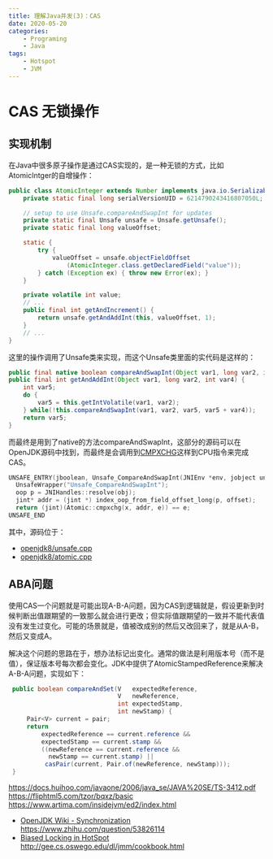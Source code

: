 ```yaml
---
title: 理解Java并发(3)：CAS
date: 2020-05-20
categories:  
    - Programing
    - Java
tags:
    - Hotspot
    - JVM
---
```





# CAS 无锁操作

## 实现机制

在Java中很多原子操作是通过CAS实现的，是一种无锁的方式，比如AtomicIntger的自增操作：

```java
public class AtomicInteger extends Number implements java.io.Serializable {
    private static final long serialVersionUID = 6214790243416807050L;

    // setup to use Unsafe.compareAndSwapInt for updates
    private static final Unsafe unsafe = Unsafe.getUnsafe();
    private static final long valueOffset;

    static {
        try {
            valueOffset = unsafe.objectFieldOffset
                (AtomicInteger.class.getDeclaredField("value"));
        } catch (Exception ex) { throw new Error(ex); }
    }

    private volatile int value;
    // ...
    public final int getAndIncrement() {
        return unsafe.getAndAddInt(this, valueOffset, 1);
    }
    // ...
}

```
这里的操作调用了Unsafe类来实现，而这个Unsafe类里面的实代码是这样的：

```java
public final native boolean compareAndSwapInt(Object var1, long var2, int var4, int var5);
public final int getAndAddInt(Object var1, long var2, int var4) {
    int var5;
    do {
        var5 = this.getIntVolatile(var1, var2);
    } while(!this.compareAndSwapInt(var1, var2, var5, var5 + var4));
    return var5;
}
```

而最终是用到了native的方法compareAndSwapInt，这部分的源码可以在OpenJDK源码中找到，而最终是会调用到[CMPXCHG](https://www.felixcloutier.com/x86/cmpxchg)这样到CPU指令来完成CAS。

```c++
UNSAFE_ENTRY(jboolean, Unsafe_CompareAndSwapInt(JNIEnv *env, jobject unsafe, jobject obj, jlong offset, jint e, jint x))
  UnsafeWrapper("Unsafe_CompareAndSwapInt");
  oop p = JNIHandles::resolve(obj);
  jint* addr = (jint *) index_oop_from_field_offset_long(p, offset);
  return (jint)(Atomic::cmpxchg(x, addr, e)) == e;
UNSAFE_END
```

其中，源码位于：

* [openjdk8/unsafe.cpp](http://hg.openjdk.java.net/jdk8/jdk8/hotspot/file/tip/src/share/vm/prims/unsafe.cpp)
* [openjdk8/atomic.cpp](http://hg.openjdk.java.net/jdk8/jdk8/hotspot/file/tip/src/share/vm/runtime/atomic.cpp)

## ABA问题

使用CAS一个问题就是可能出现A-B-A问题，因为CAS到逻辑就是，假设更新到时候判断出值跟期望的一致那么就会进行更改；但实际值跟期望的一致并不能代表值没有发生过变化。可能的场景就是，值被改成别的然后又改回来了，就是从A-B，然后又变成A。

解决这个问题的思路在于，想办法标记出变化。通常的做法是利用版本号（而不是值），保证版本号每次都会变化。JDK中提供了AtomicStampedReference来解决A-B-A问题，实现如下：

```java
 public boolean compareAndSet(V   expectedReference,
                              V   newReference,
                              int expectedStamp,
                              int newStamp) {
     Pair<V> current = pair;
     return
         expectedReference == current.reference &&
         expectedStamp == current.stamp &&
         ((newReference == current.reference &&
           newStamp == current.stamp) ||
          casPair(current, Pair.of(newReference, newStamp)));
 }
```

https://docs.huihoo.com/javaone/2006/java_se/JAVA%20SE/TS-3412.pdf
https://fliphtml5.com/tzor/bqxz/basic
https://www.artima.com/insidejvm/ed2/index.html
* [OpenJDK Wiki - Synchronization](https://wiki.openjdk.java.net/display/HotSpot/Synchronization)
https://www.zhihu.com/question/53826114
* [Biased Locking in HotSpot](https://blogs.oracle.com/dave/biased-locking-in-hotspot)
http://gee.cs.oswego.edu/dl/jmm/cookbook.html